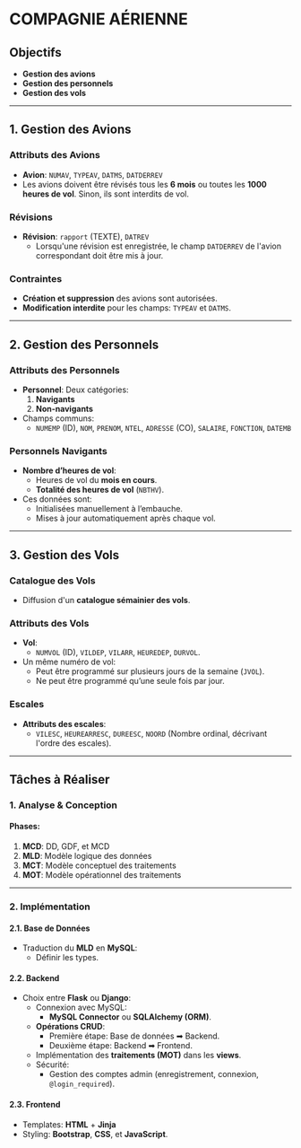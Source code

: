 # COMPAGNIE AÉRIENNE

## Objectifs
- **Gestion des avions**
- **Gestion des personnels**
- **Gestion des vols**

---

## 1. Gestion des Avions

### Attributs des Avions
- **Avion**: `NUMAV`, `TYPEAV`, `DATMS`, `DATDERREV`
- Les avions doivent être révisés tous les **6 mois** ou toutes les **1000 heures de vol**. Sinon, ils sont interdits de vol.

### Révisions
- **Révision**: `rapport` (TEXTE), `DATREV`
  - Lorsqu'une révision est enregistrée, le champ `DATDERREV` de l'avion correspondant doit être mis à jour.

### Contraintes
- **Création et suppression** des avions sont autorisées.
- **Modification interdite** pour les champs: `TYPEAV` et `DATMS`.

---

## 2. Gestion des Personnels

### Attributs des Personnels
- **Personnel**: Deux catégories:
  1. **Navigants**
  2. **Non-navigants**
- Champs communs:
  - `NUMEMP` (ID), `NOM`, `PRENOM`, `NTEL`, `ADRESSE` (CO), `SALAIRE`, `FONCTION`, `DATEMB`

### Personnels Navigants
- **Nombre d’heures de vol**:
  - Heures de vol du **mois en cours**.
  - **Totalité des heures de vol** (`NBTHV`).
- Ces données sont:
  - Initialisées manuellement à l’embauche.
  - Mises à jour automatiquement après chaque vol.

---

## 3. Gestion des Vols

### Catalogue des Vols
- Diffusion d'un **catalogue sémainier des vols**.

### Attributs des Vols
- **Vol**:
  - `NUMVOL` (ID), `VILDEP`, `VILARR`, `HEUREDEP`, `DURVOL`.
- Un même numéro de vol:
  - Peut être programmé sur plusieurs jours de la semaine (`JVOL`).
  - Ne peut être programmé qu’une seule fois par jour.

### Escales
- **Attributs des escales**:
  - `VILESC`, `HEUREARRESC`, `DUREESC`, `NOORD` (Nombre ordinal, décrivant l'ordre des escales).

---

## Tâches à Réaliser

### 1. Analyse & Conception
#### Phases:
1. **MCD**: DD, GDF, et MCD
2. **MLD**: Modèle logique des données
3. **MCT**: Modèle conceptuel des traitements
4. **MOT**: Modèle opérationnel des traitements

---

### 2. Implémentation

#### 2.1. Base de Données
- Traduction du **MLD** en **MySQL**:
  - Définir les types.
  
#### 2.2. Backend
- Choix entre **Flask** ou **Django**:
  - Connexion avec MySQL:
    - **MySQL Connector** ou **SQLAlchemy (ORM)**.
  - **Opérations CRUD**:
    - Première étape: Base de données ➡ Backend.
    - Deuxième étape: Backend ➡ Frontend.
  - Implémentation des **traitements (MOT)** dans les **views**.
  - Sécurité:
    - Gestion des comptes admin (enregistrement, connexion, `@login_required`).

#### 2.3. Frontend
- Templates: **HTML** + **Jinja**
- Styling: **Bootstrap**, **CSS**, et **JavaScript**.
